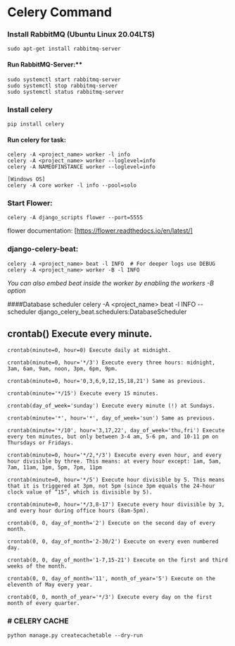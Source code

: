# Celery Command

### Install RabbitMQ (Ubuntu Linux 20.04LTS)
    sudo apt-get install rabbitmq-server


#### Run RabbitMQ-Server:**
    sudo systemctl start rabbitmq-server
    sudo systemctl stop rabbitmq-server
    sudo systemctl status rabbitmq-server


### Install celery
    pip install celery

#### Run celery for task:
    celery -A <project_name> worker -l info
    celery -A <project_name> worker --loglevel=info
    celery -A NAMEOFINSTANCE worker --loglevel=info
    
    [Windows OS]
    celery -A core worker -l info --pool=solo


### Start Flower:
    celery -A django_scripts flower --port=5555

flower documentation: [https://flower.readthedocs.io/en/latest/]

### django-celery-beat:
    celery -A <project_name> beat -l INFO  # For deeper logs use DEBUG
    celery -A <project_name> worker -B -l INFO

*You can also embed beat inside the worker by enabling the workers -B option*

####Database scheduler
    celery -A <project_name> beat -l INFO --scheduler django_celery_beat.schedulers:DatabaseScheduler


## crontab() Execute every minute.
    crontab(minute=0, hour=0) Execute daily at midnight.
    
    crontab(minute=0, hour='*/3') Execute every three hours: midnight, 3am, 6am, 9am, noon, 3pm, 6pm, 9pm.
    
    crontab(minute=0, hour='0,3,6,9,12,15,18,21') Same as previous.
    
    crontab(minute='*/15') Execute every 15 minutes.
    
    crontab(day_of_week='sunday') Execute every minute (!) at Sundays.
    
    crontab(minute='*', hour='*', day_of_week='sun') Same as previous.
    
    crontab(minute='*/10', hour='3,17,22', day_of_week='thu,fri') Execute every ten minutes, but only between 3-4 am, 5-6 pm, and 10-11 pm on Thursdays or Fridays.
    
    crontab(minute=0, hour='*/2,*/3') Execute every even hour, and every hour divisible by three. This means: at every hour except: 1am, 5am, 7am, 11am, 1pm, 5pm, 7pm, 11pm
    
    crontab(minute=0, hour='*/5') Execute hour divisible by 5. This means that it is triggered at 3pm, not 5pm (since 3pm equals the 24-hour clock value of “15”, which is divisible by 5).
    
    crontab(minute=0, hour='*/3,8-17') Execute every hour divisible by 3, and every hour during office hours (8am-5pm).
    
    crontab(0, 0, day_of_month='2') Execute on the second day of every month.
    
    crontab(0, 0, day_of_month='2-30/2') Execute on every even numbered day.
    
    crontab(0, 0, day_of_month='1-7,15-21') Execute on the first and third weeks of the month.
    
    crontab(0, 0, day_of_month='11', month_of_year='5') Execute on the eleventh of May every year.
    
    crontab(0, 0, month_of_year='*/3') Execute every day on the first month of every quarter.


### # CELERY CACHE
    python manage.py createcachetable --dry-run
